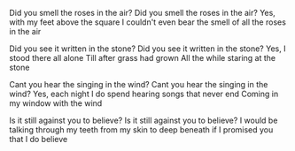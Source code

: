Did you smell the roses in the air?
Did you smell the roses in the air?
Yes, with my feet above the square
I couldn't even bear
the smell of all the roses in the air

Did you see it written in the stone?
Did you see it written in the stone?
Yes, I stood there all alone
Till after grass had grown
All the while staring at the stone

Cant you hear the singing in the wind?
Cant you hear the singing in the wind?
Yes, each night I do spend
hearing songs that never end
Coming in my window with the wind

Is it still against you to believe?
Is it still against you to believe?
I would be talking through my teeth
from my skin to deep beneath
if I promised you that I do believe

